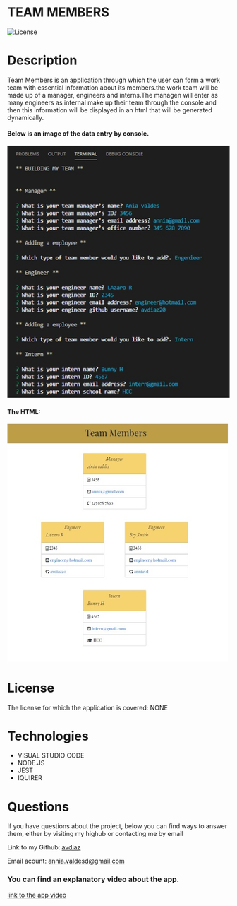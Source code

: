 # TEAM MEMBERS


![License](https://img.shields.io/badge/License-NONE-grenn.svg)
  

# Description

Team Members is an application through which the user can form a work team with essential information about its members.the work team will be made up of a manager, engineers and interns.The managen will enter as many engineers as internal make up their team through the console and then this information will be displayed in an html that will be generated dynamically.

#### Below is an image of the data entry by console.

![console info](/image/app-console.jpg)
  
 
#### The HTML:

 ![Homepage](/image/home-page.jpg)



# License
The license for which the application is covered:
NONE 

# Technologies 
 - VISUAL STUDIO CODE
- NODE.JS
- JEST
- IQUIRER

# Questions

  If you have questions about the project, below you can find ways to answer them, either by visiting my highub or contacting me by email
  
  Link to my Github: [avdiaz](https://github.com/avdiaz)

  
  Email acount: [annia.valdesd@gmail.com](mailto:annia.valdesd@gmail.com)


 ### You can find an explanatory video about the app.

 [link to the app video](https://drive.google.com/file/d/1ZC5USr2LN5CogLgkBolTQcQzFMscxmHW)
    
